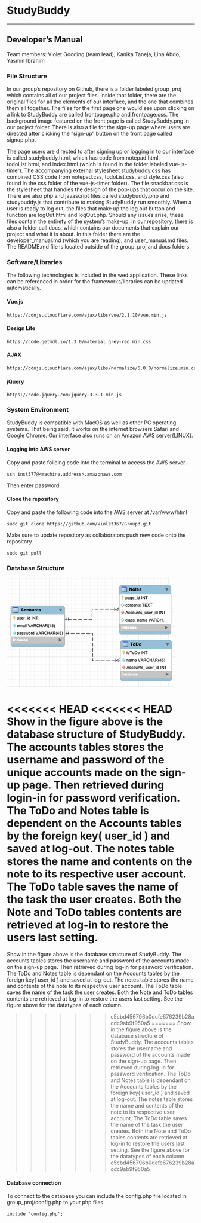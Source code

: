 # StudyBuddy
****
## Developer’s Manual

Team members: Violet Gooding (team lead), Kanika Taneja, Lina Abdo, Yasmin Ibrahim

### File Structure

In our group’s repository on Github, there is a folder labeled group_proj which contains all of our project files. Inside that folder, there are the original files for all the elements of our interface, and the one that combines them all together. The files for the first page one would see upon clicking on a link to StudyBuddy are called frontpage.php and frontpage.css. The background image featured on the front page is called StudyBuddy.png in our project folder. There is also a file for the sign-up page where users are directed after clicking the “sign-up” button on the front page called signup.php.

The page users are directed to after signing up or logging in to our interface is called studybuddy.html, which has code from notepad.html, todoList.html, and index.html (which is found in the folder labeled vue-js-timer). The accompanying external stylesheet studybuddy.css has combined CSS code from notepad.css, todoList.css, and style.css (also found in the css folder of the vue-js-timer folder). The file snackbar.css is the stylesheet that handles the design of the pop-ups that occur on the site. There are also php and javascript files called studybuddy.php and studybuddy.js that contribute to making StudyBuddy run smoothly. When a user is ready to log out, the files that make up the log out button and function are logOut.html and logOut.php. Should any issues arise, these files contain the entirety of the system’s make-up.
In our repository, there is also a folder call docs, which contains our documents that explain our project and what it is about. In this folder there are the developer_manual.md (which you are reading), and user_manual.md files. The README.md file is located outside of the group_proj and docs folders.

### Software/Libraries
The following technologies is included in the wed application. These links can be referenced in order for the frameworks/libraries can be updated automatically.

#### Vue.js  

````
https://cdnjs.cloudflare.com/ajax/libs/vue/2.1.10/vue.min.js
````

#### Design Lite

````
https://code.getmdl.io/1.3.0/material.grey-red.min.css
````

#### AJAX

````
https://cdnjs.cloudflare.com/ajax/libs/normalize/5.0.0/normalize.min.css
````
#### jQuery

````
https://code.jquery.com/jquery-3.3.1.min.js
````

### System Environment
StudyBuddy is compatible with MacOS as well as other PC operating systems. That being said, it works on the internet browsers Safari and Google Chrome. Our interface also runs on an Amazon AWS server(LINUX).

#### Logging into AWS server  

Copy and paste folloing code into the terminal to access the AWS server. 
````
ssh inst377@<machine.address>.amazonaws.com
````
Then enter password. 

#### Clone the repository
Copy and paste the following code into the AWS server at /var/www/html  
````
sudo git clone https://github.com/Violet367/Group3.git
````

Make sure to update repository as collaborators push new code onto the repository
````
sudo git pull
````

### Database Structure

<img src="https://github.com/Violet367/Group3/blob/master/group_proj/db.png?raw=true"/>

<<<<<<< HEAD
<<<<<<< HEAD
Show in the figure above is the database structure of StudyBuddy. The accounts tables stores the username and password of the unique accounts made on the sign-up page. Then retrieved during login-in for password verification. The ToDo and Notes table is dependent on the Accounts tables by the foreign key( user_id ) and saved at log-out. The notes table stores the name and contents on the note to its respective user account. The ToDo table saves the name of the task the user creates. Both the Note and ToDo tables contents are retrieved at log-in to restore the users last setting.
=======
Show in the figure above is the database structure of StudyBuddy. The accounts tables stores the username and password of the accounts made on the sign-up page. Then retrieved during log-in for password verification. The ToDo and Notes table is dependant on the Accounts tables by the foreign key( user_id ) and saved at log-out. The notes table stores the name and contents of the note to its respective user account. The ToDo table saves the name of the task the user creates. Both the Note and ToDo tables contents are retrieved at log-in to restore the users last setting. See the figure above for the datatypes of each column. 
>>>>>>> c5cbd456796b0dcfe676239b28acdc9ab9f950a5
=======
Show in the figure above is the database structure of StudyBuddy. The accounts tables stores the username and password of the accounts made on the sign-up page. Then retrieved during log-in for password verification. The ToDo and Notes table is dependant on the Accounts tables by the foreign key( user_id ) and saved at log-out. The notes table stores the name and contents of the note to its respective user account. The ToDo table saves the name of the task the user creates. Both the Note and ToDo tables contents are retrieved at log-in to restore the users last setting. See the figure above for the datatypes of each column. 
>>>>>>> c5cbd456796b0dcfe676239b28acdc9ab9f950a5

#### Database connection
To connect to the database you can include the config.php file located in group_proj/config.php to your php files.
````
include 'config.php';
````
